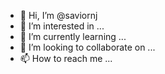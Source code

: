- 👋 Hi, I’m @saviornj
- 👀 I’m interested in ...
- 🌱 I’m currently learning ...
- 💞️ I’m looking to collaborate on ...
- 📫 How to reach me ...

<!---
saviornj/saviornj is a ✨ special ✨ repository because its `README.md` (this file) appears on your GitHub profile.
You can click the Preview link to take a look at your changes.
--->
